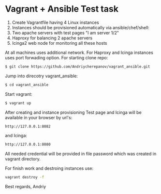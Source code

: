 # Vagrant + Ansible Test task

  1. Create Vagrantfile having 4 Linux instances
  2. Instances should be provisioned automatically via ansible/chef/shell:
  3. Two apache servers with test pages "I am server 1/2"
  4. Haproxy for balancing 2 apache servers
  5. Icinga2 web node for monitoring all these hosts

At all machines uses additional network. For Haproxy and Icinga instances uses port forwading option.
For starting clone repo:
```sh
$ git clone https://github.com/Andriycherepanov/vagrant_ansible.git
```
Jump into  direcotry vagrant_ansible:
```sh
$ cd vagrant_ansible
```
Start vagrant:
```sh
$ vagrant up
```
After creating and instance provisioning Test page and Icinga will be available in your browser by url's:
```sh
http://127.0.0.1:8082
```
and Icinga:
```sh
http://127.0.0.1:8080
```
All needed credential will be provided in file password which was created in vagrant directory.

For finish work and destroing instances use:
```sh
vagrant destroy -f
```

Best regards,
Andriy
